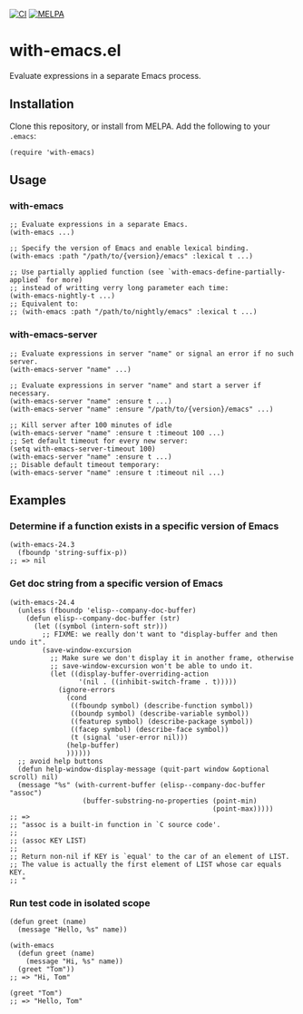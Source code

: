 [![CI](https://github.com/twlz0ne/with-emacs.el/workflows/CI/badge.svg)](https://github.com/twlz0ne/with-emacs.el/actions?query=workflow%3ACI)
[![MELPA](https://melpa.org/packages/with-emacs-badge.svg)](https://melpa.org/#/with-emacs)

# with-emacs.el

Evaluate expressions in a separate Emacs process.

## Installation

Clone this repository, or install from MELPA. Add the following to your `.emacs`:

```elisp
(require 'with-emacs)
```

## Usage

### with-emacs

```elisp
;; Evaluate expressions in a separate Emacs.
(with-emacs ...)

;; Specify the version of Emacs and enable lexical binding.
(with-emacs :path "/path/to/{version}/emacs" :lexical t ...)

;; Use partially applied function (see `with-emacs-define-partially-applied` for more)
;; instead of writting verry long parameter each time:
(with-emacs-nightly-t ...)
;; Equivalent to:
;; (with-emacs :path "/path/to/nightly/emacs" :lexical t ...)
```

### with-emacs-server

```elisp
;; Evaluate expressions in server "name" or signal an error if no such server. 
(with-emacs-server "name" ...)

;; Evaluate expressions in server "name" and start a server if necessary. 
(with-emacs-server "name" :ensure t ...)
(with-emacs-server "name" :ensure "/path/to/{version}/emacs" ...)

;; Kill server after 100 minutes of idle
(with-emacs-server "name" :ensure t :timeout 100 ...)
;; Set default timeout for every new server:
(setq with-emacs-server-timeout 100)
(with-emacs-server "name" :ensure t ...)
;; Disable default timeout temporary:
(with-emacs-server "name" :ensure t :timeout nil ...)
```

## Examples

### Determine if a function exists in a specific version of Emacs

```elisp
(with-emacs-24.3
  (fboundp 'string-suffix-p))
;; => nil
```

### Get doc string from a specific version of Emacs

```elisp
(with-emacs-24.4
  (unless (fboundp 'elisp--company-doc-buffer)
    (defun elisp--company-doc-buffer (str)
      (let ((symbol (intern-soft str)))
        ;; FIXME: we really don't want to "display-buffer and then undo it".
        (save-window-excursion
          ;; Make sure we don't display it in another frame, otherwise
          ;; save-window-excursion won't be able to undo it.
          (let ((display-buffer-overriding-action
                 '(nil . ((inhibit-switch-frame . t)))))
            (ignore-errors
              (cond
               ((fboundp symbol) (describe-function symbol))
               ((boundp symbol) (describe-variable symbol))
               ((featurep symbol) (describe-package symbol))
               ((facep symbol) (describe-face symbol))
               (t (signal 'user-error nil)))
              (help-buffer)
              ))))))
  ;; avoid help buttons
  (defun help-window-display-message (quit-part window &optional scroll) nil)
  (message "%s" (with-current-buffer (elisp--company-doc-buffer "assoc")
                  (buffer-substring-no-properties (point-min)
                                                  (point-max)))))
;; => 
;; "assoc is a built-in function in `C source code'.
;;
;; (assoc KEY LIST)
;;
;; Return non-nil if KEY is `equal' to the car of an element of LIST.
;; The value is actually the first element of LIST whose car equals KEY.
;; "
```

### Run test code in isolated scope

```elisp
(defun greet (name)
  (message "Hello, %s" name))

(with-emacs
  (defun greet (name)
    (message "Hi, %s" name))
  (greet "Tom"))
;; => "Hi, Tom"

(greet "Tom")
;; => "Hello, Tom"
```
